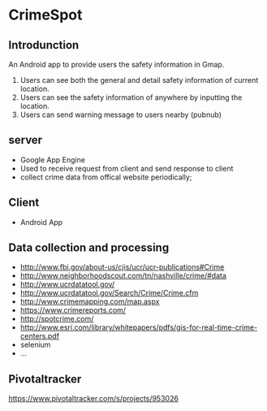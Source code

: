 CrimeSpot
========
Introdunction
--------------
An Android app to provide users the safety information in Gmap.

1. Users can see both the general and detail safety information of current location.
2. Users can see the safety information of anywhere by inputting the location.
3. Users can send warning message to users nearby (pubnub)

server
------------------------
- Google App Engine
- Used to receive request from client and send response to client
- collect crime data from offical website periodically;

Client
---------
- Android App

Data collection and processing
--------------------------------
- http://www.fbi.gov/about-us/cjis/ucr/ucr-publications#Crime
- http://www.neighborhoodscout.com/tn/nashville/crime/#data
- http://www.ucrdatatool.gov/
- http://www.ucrdatatool.gov/Search/Crime/Crime.cfm
- http://www.crimemapping.com/map.aspx
- https://www.crimereports.com/
- http://spotcrime.com/
- http://www.esri.com/library/whitepapers/pdfs/gis-for-real-time-crime-centers.pdf
- selenium
- ...

Pivotaltracker
------------------
https://www.pivotaltracker.com/s/projects/953026
